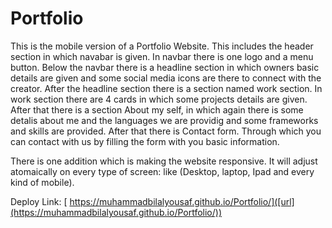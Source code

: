 # Portfolio
This is the mobile version of a Portfolio Website.
This includes the header section in which navabar is given. In navbar there is one logo and a menu button.
Below the navbar there is a headline section in which owners basic details are given and some social media icons are there to connect with the creator.
After the headline section there is a section named work section. 
In work section there are 4 cards in which some projects details are given.
After that there is a section About my self, in which again there is some detalis about me and the languages we are providig and some frameworks and skills are provided.
After that there is Contact form. Through which you can contact with us by filling the form with you basic information.

There is one addition which is making the website responsive. It will adjust atomaically on every type of screen:
like (Desktop, laptop, Ipad and every kind of mobile).

Deploy Link: [ https://muhammadbilalyousaf.github.io/Portfolio/]([url](https://muhammadbilalyousaf.github.io/Portfolio/))
